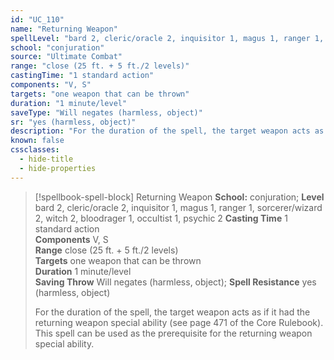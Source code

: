 ```yaml
---
id: "UC_110"
name: "Returning Weapon"
spellLevel: "bard 2, cleric/oracle 2, inquisitor 1, magus 1, ranger 1, sorcerer/wizard 2, witch 2, bloodrager 1, occultist 1, psychic 2"
school: "conjuration"
source: "Ultimate Combat"
range: "close (25 ft. + 5 ft./2 levels)"
castingTime: "1 standard action"
components: "V, S"
targets: "one weapon that can be thrown"
duration: "1 minute/level"
saveType: "Will negates (harmless, object)"
sr: "yes (harmless, object)"
description: "For the duration of the spell, the target weapon acts as if it had the returning weapon special ability (see page 471 of the Core Rulebook).  This spell can be used as the prerequisite for the returning weapon special ability."
known: false
cssclasses:
  - hide-title
  - hide-properties
---
```


> [!spellbook-spell-block] Returning Weapon
> **School:** conjuration; **Level** bard 2, cleric/oracle 2, inquisitor 1, magus 1, ranger 1, sorcerer/wizard 2, witch 2, bloodrager 1, occultist 1, psychic 2
> **Casting Time** 1 standard action  
> **Components** V, S  
> **Range** close (25 ft. + 5 ft./2 levels)  
> **Targets** one weapon that can be thrown  
> **Duration** 1 minute/level  
> **Saving Throw** Will negates (harmless, object); **Spell Resistance** yes (harmless, object)
> 
> For the duration of the spell, the target weapon acts as if it had the returning weapon special ability (see page 471 of the Core Rulebook).  This spell can be used as the prerequisite for the returning weapon special ability.